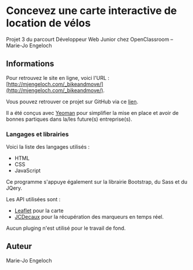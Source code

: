 ﻿# Concevez une carte interactive de location de vélos
Projet 3 du parcourt Développeur Web Junior chez OpenClassroom – Marie-Jo Engeloch

## Informations
Pour retrouvez le site en ligne, voici l'URL : [http://mjengeloch.com/_bikeandmove/](http://mjengeloch.com/_bikeandmove/).

Vous pouvez retrouver ce projet sur GitHub via ce [lien](https://github.com/Mirimagic/Bike-n-move).

Il a été conçus avec [Yeoman](https://yeoman.io/) pour simplifier la mise en place et avoir de bonnes partiques dans la/les future(s) entreprise(s).

### Langages et librairies
Voici la liste des langages utilisés :
* HTML
* CSS
* JavaScript

Ce programme s'appuye également sur la librairie Bootstrap, du Sass et du JQery.

Les API utilisées sont :
* [Leaflet](https://leafletjs.com/) pour la carte
* [JCDecaux](https://developer.jcdecaux.com/#/home) pour la récupération des marqueurs en temps réel.

Aucun pluging n'est utilisé pour le travail de fond.

## Auteur
Marie-Jo Engeloch